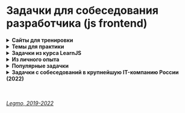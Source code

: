 <h1>Задачки для собеседования разработчика (js frontend)</h1>

[//]: # (Сайты для тренировки)
<details><summary><b>Сайты для тренировки</b></summary><p>

- [codingame.com](https://www.codingame.com)
- [codewars.com](https://www.codewars.com)
- [leetcode.com](http://leetcode.com/)
- [hackerrank.com](https://www.hackerrank.com/)
- [coderbyte.com](https://coderbyte.com/)
- [Топ 8 лучших ресурсов для практики программирования в 2018](https://habr.com/ru/post/414009/)

<br></p>
</details> 

[//]: # (Темы для практики)
<details><summary><b>Темы для практики</b></summary><p>

- циклы
- методы массивов
- промисы
- React - хуки
- TypeScript

<br></p>
</details> 

[//]: # (Задачки из курса LearnJS)
<details><summary><b>Задачки из курса LearnJS</b></summary><p>

- Циклы - https://learn.javascript.ru/while-for#tasks
- Switch - https://learn.javascript.ru/switch#tasks
- Методы строк - https://learn.javascript.ru/string#tasks
- Массивы
  - https://learn.javascript.ru/array#tasks
  - https://learn.javascript.ru/array-methods#tasks
- Объекты
  - https://learn.javascript.ru/object#tasks
  - https://learn.javascript.ru/object-methods#tasks
- Рекурсия и стек - https://learn.javascript.ru/recursion#tasks
- Замыкания - https://learn.javascript.ru/closure#tasks
- Bind - https://learn.javascript.ru/bind#tasks
- Call, Apply - https://learn.javascript.ru/call-apply-decorators#tasks
- Timeout - https://learn.javascript.ru/settimeout-setinterval#tasks
- Колбэки
- Промисы
  - https://learn.javascript.ru/promise-basics#tasks
  - https://learn.javascript.ru/promise-chaining#tasks
- Async/Await
  - https://learn.javascript.ru/async-await#tasks

<br></p>
</details> 

[//]: # (Из личного опыта)
<details><summary><b>Из личного опыта</b></summary><p>

***

[//]: # (В каком порядке выведутся «console.log»)
<details id="task-1"><summary><b>В каком порядке выведутся «console.log»</b></summary><p>

```js
console.log('1')
setTimeout(function foo() {
  console.log('2')
}, 0)
console.log('3')

// Ответ: 1, 3, 2
```

```js
console.log('Start');

setTimeout(function timeout() {
  console.log('Timeout');
}, 0);

const promise = new Promise(function (resolve, reject) {
  console.log('Promise'); // Выполянется как обычный синхронный код
  resolve(true);
});

promise.then(function () {
  console.log('Then'); // Очередь микрозадач
});

console.log('End');

// Ответ: Start,  Promise, End, Then, Timeout
```

```js
console.log('Start');

setTimeout(function timeout() {
  console.log('Timeout');
}, 0);

//В стэке отрабатывает resolve, и отправляет .then в очередь микрозадач
Promise.resolve().then(function () {
  console.log('Then');
})

console.log('End');

// Ответ: Start,  End,  Then, Timeout
```

```js
console.log('Start');

setTimeout(function timeout() {
  console.log('setTimeout');
}, 0);

//В стэке отрабатывает resolve, и отправляет .then в очередь микрозадач
Promise.resolve().then(function () {
  console.log('Promise 1');
}).then(function () {
  console.log('Promise 2');
})

console.log('End');

// Ответ: Start,  End,  Promise 1, Promise 2, Timeout
```

```js
setTimeout(()=>{
  console.log('timeOut');
}, 0)
  
console.log(1);
  
new Promise(resolve => {
  console.log("Promise")
  setTimeout(()=>{
    console.log('777');
    resolve()         // обратить внимание на этот момент! После него всё идёт немного иначе. Кажется сразу следом отработают then. resolve() прерывает очередь макрозадач, и отрабатывают все then. Как-то так
  }, 0)
})
.then(() => {
  console.log("then1")
})
.then(() => {
  console.log("then2")
})
        
console.log(4);
  
setTimeout(()=>{
  console.log('timeOuts');
}, 0)

// 1, Promise, 4, timeOut, 777, (Сработал resolve! Очередь макрозадач прервалась) then1, then2, timeOuts
```

```js
console.log('start');  // Выполянется как обычный синхронный код

setTimeout(function(){
  console.log('timeout 5');
}, 5 );
  
setTimeout(function(){
  console.log('timeout 0');
}, 0 );

const promise = new Promise(function(resolve, reject) {
  console.log('promise');  // Выполянется как обычный синхронный код
  resolve(true);
});

promise
.then(
  function(){console.log('then 1');}  // Очередь микрозадач
)
.then(
  function(){console.log('then 2');}  // Очередь микрозадач
);
  
console.log('end ');  // Выполянется как обычный синхронный код
  
//start, promise, end
//then 1 - then/catch всегда после обычных задач (это microtasks)
//then 2
//timeout 0 - timeout/interval выполняются в самом конце, после
//timeout 5
```

```js
setTimeout(()=>{
  console.log('timeOut');
}, 0)
    
console.log(1);
    
new Promise(resolve => {
  console.log("Promise")
  setTimeout(()=>{
    console.log('777');
    resolve()         // Внимание! Дальше всё идёт иначе — промис разрешился, макротаск прервался. Следом отработают then
  }, 0)
})
.then(() => {
  console.log("then1")
})
.then(() => {
  console.log("then2")
})
          
console.log(4);
    
setTimeout(()=>{
  console.log('timeOuts');
}, 0)
  
// 1, Promise, 4, timeOut, 777, (Сработал resolve! Очередь макрозадач прервалась) then1, then2, timeOuts
```

```js
var a = 5;
  
setTimeout(function timeout(){
  console.log(a);
  a = 10;
}, 0)
    
var p = new Promise(function(resolve, reject){
  console.log(a);
  a = 25;
  resolve();
})
  
p.then(function(){
  a = 15;
  console.log(a)
})   
  
console.log(a);

  
// 5, 25, 15, 15
```

**Подробнее**
- [Legmo - JS. Работа движка JS](../JS/JS.md#engine)
- [Legmo - JS. Асинхронность](../JS/JS.md#asynchrony)

<br></p>
</details> 

[//]: # (Числа Фибоначчи. Рекурсия)
<details id="task-2"><summary><b>Числа Фибоначчи. Рекурсия</b></summary><p>

Напишите функцию fib(n) которая возвращает n-е число Фибоначчи.
- Последовательность [чисел Фибоначчи](https://ru.wikipedia.org/wiki/%D0%A7%D0%B8%D1%81%D0%BB%D0%B0_%D0%A4%D0%B8%D0%B1%D0%BE%D0%BD%D0%B0%D1%87%D1%87%D0%B8) определяется формулой `Fn = Fn-1 + Fn-2`.
- То есть, следующее число получается как сумма двух предыдущих.
- Первые два числа равны `1`, затем `2(1+1)`, затем `3(1+2)`, `5(2+3)` и так далее: `1, 1, 2, 3, 5, 8, 13, 21...`.
- Напишите функцию `fib(n)` которая возвращает `n-е` число Фибоначчи.

**Вариант 1 - Рекурсия**
```js
function test(n) {
  if (n <= 1) { return 1 }
  else {
    return  test(n - 1) + test(n - 2);
  }
  alert( test(3) ); // 2
}
```
<br>
<br>

**Вариант 2 - Рекурсия + мемоизация** 
- чтоб по несколько раз не высчитывать одно и то же значение
```js
// ДОДЕЛАТЬ!!!! ОШИБКИ!!!

function fib(n) { 
    let map = new Map();
    let a = n-1;
    let b = n-2;
    let stepA = null;
    let stepB = null;
    
    if (n <= 1) {
        return 1
    } 
    else {
        //Оптимизировать:
        //Надо ли всегда прверять map.has(a), если map.has(b) === false ?
        //вынести в f(x) повторяющийся код (поиск в map, если нет - присваивать в map и рекурсия) 
        
        if(map.has(b)) { 
            stepB = map.get(b)
        } else {
            stepB = fib(b);
            map.set(b, stepB);
        };
            
        if(map.has(a)) {
          stepA = map.get(a)
        } else {
            stepA = fib(a);
            map.set(a, stepA);
        };
    
        return stepA + stepB;
        
    }
}

console.log(fib(3)); // 2
console.log(fib(7)); // 13
//console.log(fib(77)); // 5527939700884757
```
  <br>
  <br>

**Вариант 3 - цикл for** 
- любая рекурсия может быть сведена к циклу
- начнёт с 1 и 2, затем из них получит fib(3) как их сумму, затем fib(4)как сумму предыдущих значений, затем fib(5)
  и так далее, до финального результата. На каждом шаге нам нужно помнить только значения двух предыдущих чисел
  последовательности.
- ```js
    function test(n) {
      let prev = 1;
      let cur = 1;
      for (let i = 3; i <= n; i++) {
        let temp = prev + cur;
        prev = cur;
        cur = temp;
      }
      return cur;
    }
  ```
<br>
<br>

**Вариант 4 - цикл for + деструктурирующее присваивание**
```js
function fib(n) {
  let cur = 1, prev = 1;
  for (let i = 3; i <= n; i++) {
    // cur = актуальное значение. Сумма «актуального» числа из пред. итерации и «предыдущего» числа из пред. итерации 
    // prev = предыдущее значение
    [cur, prev] = [cur + prev, cur]; 
  }
  return cur;
}
```
<br>
<br>

**Ссылки**
- [learn.javascript.ru - Задачка «Числа Фибоначчи» с решением](https://learn.javascript.ru/task/fibonacci-numbers)
- [Пример решения через «for» + деструктурирующее присваивание](https://ilyachalov.livejournal.com/162627.html)

<br></p>
</details> 

[//]: # (Генерация строки из массива объектов)
<details id="task-3"><summary><b>Генерация строки из массива объектов</b></summary><p>

**Задача**
- есть массив однотипных объектов, у каждого есть свойства value, order, expired.
  - надо написать функцию которая
    - исключить объекты с expired=true,
    - оставшиеся отсортировать по значению order (предполагалось использовать метод sort),
    - потом взять значения свойства value,
    - сделать каждому значению reverse,
    - записать всё это в строку,
    - при этом ни один символ в строке не должен повторяться дважды (предполагалось использовать коллекцию Set)
```js
// Написать функцию, либо последовательность операций, которая вернёт результат следующих условий:
// результате есть строка из сконкатенированных value элементов коллекции, расположенных в обратном порядке
// реузльтат не содержит одинаковых букв, если буква уже добавлена в строку, она более не добавляется
// результат собирается только из непросроченных записей (т.е. из тех, у которых expired: false)
// результат конкатенируется в порядке возрастания order
  
const input = [
  {value: 'qweq', order: 4, expired: false},
  {value: 'asdq', order: 2, expired: true},
  {value: 'jkri', order: 1, expired: false},
  {value: 'oiod', order: 3, expired: false},
];
```  
<br>
<br>

1. **Решение «в лоб»**
```js
const input = [
  {value: 'qweq', order: 4, expired: false},
  {value: 'asdq', order: 2, expired: true},
  {value: 'jkri', order: 1, expired: false},
  {value: 'oiod', order: 3, expired: false},
];

console.log('start: ', input)

let actual = input.filter(obj => !obj.expired)

console.log('actual: ', actual)

const temp = actual;
let sorted = temp.sort((a,b) => a.order-b.order)

console.log('sorted 1: ', sorted)

let reversed = sorted.map(obj => {
  let objCopy = {...obj};
  console.log(objCopy.value);
  objCopy.value = objCopy.value.split("").reverse().join("");
  console.log(objCopy.value);
  return objCopy;
})
console.log('reversed: ', reversed)

let output = sorted.reduce((result, current) => {
    let valArray = current.value.split("");
    let finalStr = ''
    valArray.forEach((item, index, array) =>{
    console.log('result', result, 'item: ', item)
        if(!result.includes(item) && !finalStr.includes(item)) {
            finalStr = finalStr + item;
        }
    })
    return result + finalStr;
}, '' );

console.log('output: ', output)
```
<br>
<br>

2. **Решение «в лоб» через SET**
```js
const input = [
  {value: 'qweq', order: 4, expired: false},
  {value: 'asdq', order: 2, expired: true},
  {value: 'jkri', order: 1, expired: false},
  {value: 'oiod', order: 3, expired: false},
];

let actual = input.filter(obj => !obj.expired)

const temp = actual;
let sorted = temp.sort((a,b) => a.order-b.order)

let reversed = sorted.map(obj => {
  let objCopy = {...obj};
  console.log(objCopy.value);
  objCopy.value = objCopy.value.split("").reverse().join("");
  console.log(objCopy.value);
  return objCopy;
})

let output = new Set(); 

sorted.map(obj => {
  let valArray = obj.value.split("");

  valArray.map(symb => {
    output.add(symb)
  })
}, '' );

output = [...output].join('')
```
<br>		
<br>

3. **Решение оптимизированное**
```js
const input = [
  {value: 'qweq', order: 4, expired: false},
  {value: 'Asdq', order: 2, expired: true},
  {value: 'jkri', order: 1, expired: false},
  {value: 'oiod', order: 3, expired: false},
];

const temp = [...actual];
let set = new Set(); 

let actual = temp.filter(obj => !obj.expired)
let sorted = actual.sort((a,b) => a.order-b.order)

sorted.map(obj => {
  let valArray = obj.value.split("").reverse();
  valArray.map(symb => set.add(symb));
})

let output = [...set].join('');

console.log('output:', output); //irkjdoqew
```

<br></p>
</details> 

[//]: # (Обработка строки — вырезать N восклицательных знаков)
<details id="task-4"><summary><b>Обработка строки — вырезать N восклицательных знаков</b></summary><p>

**Задача**
- Напишите функцию, которая принимает строку и удаляет из неё N восклицательных знаков
```js
  const removeExclamations = (str, count) => {};
  console.log(removeExclamations('!!!Hello, !!world!', 5)) //Hello, world!
```

**Решение**
- Решил через `map`. Можно было через `filter`, но так тоже ок.
```js
const removeExclamations = (str, count) => {
    let strArray = str.split('');
    let result = '';
    strArray.map(symbol =>{
        if((symbol === '!') && (count > 0)) {
           count--;
           return;  
        }
        else {
            result = result + symbol;
        }
    });
    return result;
};
console.log(removeExclamations('!!!Hello, !!world!', 5)) //Hello, world!
```

<br></p>
</details> 

[//]: # (Найти пересечение двух массивов чисел)
<details id="task-5"><summary><b>Найти пересечение двух массивов чисел</b></summary><p>

Написать функцию находящую пересечение двух массивов чисел.
  
**Задача**
```js
const a = [1, 10, 2, 6, 9, -32];
const b = [-7, 1, 9, 8, 0, 1, 10];
const intersect = (a,b) => {
//your code here
}
//console.log(intersect(a,b)); //[1,9,10]
```

**Решение**
```js
const a = [1, 10, 2, 6, 9, -32];
const b = [-7, 1, 9, 8, 0, 1, 10];

const intersect = (a, b) => {  
  let bCopy = [...b];  
  let result = new Set;  
  
  a.map((itemA, index) => {
    bCopy.forEach(itemB => {
        (itemA === itemB) && result.add(itemA); 
    })  
  })  
  return Array.from(result);}  
  
console.log(intersect(a, b)); //[1,9,10]
```

<br></p>
</details> 

[//]: # (Сортировка массива чисел по их квадрата)
<details id="task-6"><summary><b>Сортировка массива чисел по их квадратам *</b></summary><p>

- Отсортировать исходный массив положительных и отрицательных чисел по их квадратам. 
- Использовать алгоритм не требующий много памяти

**Решение 1 — «в лоб»**
```js
let orig = [-1,3,1,7,-5,2];
console.log(original)
let abs = orig.map(item => Math.abs(item))
let final = abs.sort((a, b) => (a*a) - (b*b) );
console.log(final)
```

<br></p>
</details> 

[//]: # (React. Создать компонент, который по нажатию кнопки создаёт новый <input>, с валидаций)
<details id="task-7"><summary><b>React. Создать компонент, который по нажатию кнопки создаёт новый «input», с валидаций</b></summary><p>

**Задача**
- написать React-компонент, который по нажатию кнопки создаёт новый инпут. Все значения валидируются формой validate. Если форма невалидна — кнопка «Сохранить» disabled.
- Добавление любого количества input'ов по кнопке
- Валидация введённого во все input значения с помощью функции `validate`
- Если форма не валидна - кнопка «Сохранить» должна быть `disabled`

**Решение**
```tsx
import { useState, useEffect, useRef } from "react";

const App:PropTypes = () => {
  let [fieldsetCount, setFieldsetCount] = useState(0);
  let [fields, setFields] = useState<any>({});
  let [formStatus, setFormStatus] = useState(false);
  const itemsRef = useRef<HTMLInputElement>();

  const range = (count:number) => {
    if(count > 0) {
      return Array(count).fill(count)
    } else {
      return [];
    }
  };

  const submitForm = (e: React.FormEvent<HTMLInputElement>) => {
    e.preventDefault();
    // some submit logic will be here
    console.log('submit')
    return true
  }

  const isInputValid = (value:string) => {
    // some validation logic will be here
    let result = true;
    console.log(`validation of ${value} is ${result}`)
    return result;
  };

  const isFormValid = () => {
    if(fieldsetCount > 0) {
      for (let key in fields) {
        if (!fields[key].isValid) {
          setFormStatus(false);
          return false
        }
      }
      setFormStatus(true);
      return true
    }
  };

  const addFieldset = () => {
    const name = fieldsetCount + 1;
    setFieldsetCount(count => count + 1)

    setFields({
      ...fields,
      [name]: {
        isValid: false,
      },
    })
  }

  const handleInputChange = (e:any) => {
    const name = e.target.name;
    const value = e.target.value;
    const currentField = itemsRef.current[name];
    if(isInputValid(value)) {
      setFields({
        ...fields,
        [name]: {
          isValid: true,
        },
      })
      currentField.classList.add("valid");
    } 
    else {
      setFields({
        ...fields,
        [name]: {
          isValid: false,
        },
      })
      currentField.classList.add("invalid");
    }
  }

  const FieldsetsGroup = range(fieldsetCount).map((field, index) => {
     const fieldName = index+1;
     return <fieldset key={fieldName}>
      <input 
        type="text" 
        name={fieldName} 
        ref={el => (itemsRef.current[fieldName] = el)}
        onChange={e => handleInputChange(e)}
      />
    </fieldset>
  });
  
  useEffect(() => isFormValid());

  const ButtonSubmit = <button 
    type="submit" 
    onClick={submitForm}
    disabled={!formStatus}
  >
    Submit
  </button>;


  const ButtonAddField = <button onClick={() => addFieldset()}>
    Add intput ({fieldsetCount})
  </button>


  return (
    <>
      <form className="App" onSubmit={submitForm}>
        {FieldsetsGroup}
        {ButtonSubmit}
      </form>
      {ButtonAddField}
    </>
  );
}
```

<br></p>
</details> 

[//]: # (React. Найти все ошибки в компоненте. Типизировать хук useState)
<details id="task-8"><summary><b>React. Найти все ошибки в компоненте. Типизировать хук useState()</b></summary><p>

**Задачка**
```
//Найти все ошибки
export const ComponentA = () => {
  const [state, setState] = useState([
    {id: 1, name: "a", status: true}, 
    {id: 2, name: "b", status: false}, 
    {id: 3, name: "c", status: true}, 
  ])

  return (
    <div>
      {state.map((item, index) => (
         <div>
           <label key={index} for={item.id}></label>
           <input type="caheckbox" id={item.id} onChange={ev => {
               state[index].status = ev.target.checked;
           }}/>
           {item.name}
         </div> 
      ))}
    </div>
  )
}
```
<br>
<br>

**Решение (проверить могут быть ошибки)**
```

export const ComponentA = () => {
  const [state, setState] = useState<Array<{id:number, name:string, status:boolean}>>([
    {id: 1, name: "a", status: true}, 
    {id: 2, name: "b", status: false}, 
    {id: 3, name: "c", status: true}, 
  ])

  const setStatus = (e) => {
    setState([
      //...state,
      //state[index].status = e.target.checked
      state.map((item,index) => {
         if(item.id === e.target.id){
           return {
             ...item,
             status: e.traget.checked,
           }
         }
         else {
           return item;
         }
      })
    ]);
  }
  
  return (
    <div>
      {state.map((item, index) => (
         <div>
           <label key={index} for={item.id}></label>
           <input type="caheckbox" id={item.id} onChange={ev => setStatus(e)}/>
           {item.name}
         </div> 
      ))}
    </div>
  )
}

```
<br>
<br>

**Комментарии**
- key ставить родительскому элементу внутри map(), а не вложенном элементу
- почему в key лучше использовать id, а не index
- onChange - использовать SetState() вместо прямого присваивания нового значения (state[index].status =
  e.target.checked)
- вообще концептуально неправильно ориентироваться на e.target.checked — лучше оперировать pRevState

<br></p>
</details> 

[//]: # (Написать асинхронную функцию запроса данных. 5 попыток. Промис)
<details id="task-9"><summary><b>Написать асинхронную функцию запроса данных. 5 попыток. (Промис)</b></summary><p>

Написать функцию getData, которая запрашивает данные по url и
в случае неуспешного запроса, повторяет его еще 5 раз
в случае неудачи возвращает ошибку “Заданный URL недоступен”
Как делаем запрос (fetch или что-то ещё - не важно)

```js
function getData() { }

getData('https://example.com')
  .then(console.log)
  .catch(console.error)
```

Решение 2
```js
const getData = str  => {return new Promise(
  (resolve, reject) => {

    let getResult = (str) => {
      const numb = +(Math.random() * 10). toFixed(4);
      return numb;
    }
    let result = getResult('STEP '+ 1);
    let count = 1;

    for(; count<6; count++) {

      if (result > 9) {
        console.log('Finish')
        resolve('YES!!!');
        break
      }
      else {
        result = getResult('STEP '+ (count+1));
      }
    }

    if(count === 6) {
      reject('Noooo')
    }

  }
)}

getData('AAA')
.then(result => console.log(result))
.catch(err => console.error(err));

```

Решение 1
```js
  function getData(str) { 
    console.log('getData start')

    let getResult = (str) => {
      //console.log('getResult', str);
      const numb = +(Math.random() * 10). toFixed(4);
      return numb;
    }
    let result = getResult('STEP '+ 1);

    for(let i=1; i<6; i++) {
      console.log('st-',i);
      console.log('result', result);

      if (result > 5) {
        console.log('Finish')
        return true;
      }
      else {
        result = getResult('STEP '+ (i+1));
      }
    }
  }

```

<br></p>
</details> 

[//]: # (Написать асинхронную функцию запроса данных. 5 попыток. Промис)
<details id="task-10"><summary><b>Написать синхронную функцию генерации случайного числа > Х. 5 попыток.</b></summary><p>

- Написать синхронную функцию
- Внутри функции генерируем случайное число
- Если число больше 0,5 - возвращаем его
- Если число меньше 0,5 - вызываем снова. И так 5 раз
- Если 5 раз неудача - выводим console.log

ВАРИАНТ через рекурсию
```js
function getNumberRec(count=5) {
  const randomNumber = Math.random();
  
  if (randomNumber > 0.9) {
    return(randomNumber);
  } 
  else {
      count--;
      if(count > 0) {
        getNumberRec(count);
      }
  }
}
getNumberRec();
```

ВАРИАНТ через for
```js
function getNumber() {
    let randomNumber = Math.random();
    
    if(randomNumber > 0.7) {
      console.log('Finish');
    } else {
      for(let i=0; i<6; i++) {
        randomNumber = Math.random();
      }
    }
}
getNumber();
```

ВАРИАНТ через while
```js
function getNumber() {
  let randomNumber = Math.random();
  let counter = 5;

  while(counter > 0) {
    console.log(`Step ${counter} randomNumber = ${randomNumber}`);
    if (randomNumber > 1) {
      console.log('randomNumber', randomNumber);
      return randomNumber;
    }
    else {
      randomNumber = Math.random();
      counter --;
    }
  }
}
```

<br></p>
</details> 

[//]: # (TypeScript. Типизировать функцию *)
<details id="task-11"><summary><b>TypeScript. Типизировать функцию *</b></summary><p>

**Задачка**
```js
/* 
 Есть объект X (произвольный) и функция getProperty, которая на вход принимает произвольный объект 
 и строковое значение свойств
 необходимо при помощи TypeScript допилить функцию getProperty таким образомю чтобы на этапе написания кода 
 в строке getProperty(X, 'm') компилятор выдавал ошибку «Argument of type '"m"' is not assignable to parameter of type '"a"' | '"b"' | '"c"' | '"d"'»
*/

const X = {a:1, b: 2, c: 3, d:4}
  
let getProperty = function(obj, key){
  return obj[key]
}
  
//getProperty(X,a)
//getProperty(X,m) 
  
// Должно получиться что-то вроде: 
// let getProperty:<V extends Record<string, >, T extends keyof V> = function(obj: V, data: T) => number;
```  

<br></p>
</details> 

[//]: # (React. Console.log внутри setTimeout внутри UseEffect *)
<details id="task-12"><summary><b>React. Console.log внутри setTimeout внутри UseEffect() *</b></summary><p>

- в `return ()` компонента есть кнопка. При клике она увеличивает счётчик в `useState()`
- есть `useEffect()`, в нём `setTimeout`, в нём `console.log`, который выводит значения счётчика
- если мы быстро нажмем несколько раз на кнопку (прям моментально) — какие значения выведет `console.log`?

**Задача**
```jsx
//Что будет выведено в console.log если очень быстро нажать 3 раза подряд на кнопку?

import React, {useStae, useEffect} from "react";
import ReactDOM  from "react-dom"; 

function Exmple() {
  const [count, setCount] = useState(0);
  
  useEffect(() => {
    setTimeout(() => {
      console.log(`You clicked ${count} times`)
    }, 3000);
  });
  
  return (
    <div>
      <p>You clicked {count} times</p>
      <button onClick={() => setCount(count +1)}>
        Click me
      </button>
    </div>    
  )
}

const rootElement = document.getElementById("root");
ReactDOM.render(<Example />, rootElement);
```

**Решение**
- Будут выведены числа 1-2-3
- При каждом клике useEffect создаёт замыкание и запоминает своё значение useState. 
- Когда таймер отработает — он возьмёт значение из замыкания
- Как-то так
- +
- выведет 1,2,3... - при каждом клике меняется счётчик в useState(), его значение хранится в замыкании с `setTimeout`
- когда таймер «дотикает» — он выведет в консоль значения счётчика из замыкания

<br></p>
</details>

[//]: # (Алгоритмы. Есть линейный график из множества точек, предложить алгоритм его построения *)
<details id="task-12"><summary><b>Алгоритмы. Есть линейный график из множества точек, предложить алгоритм его построения * </b></summary><p>

- К сожалению картинка графика не сохранилась, опишу «на пальцах» 
- График состоит из множества близко расположенных точек
- график растёт, но не равномерно, а как «зубья пилы»
- На локальных максимумах цвет точек меняется: те что «локально повыше» - ближе к красному, те что пониже - к синему.
- цвет меняется именно локально, а не абсолютно
  - Предположим, число = высота точек по y
  - `a`=3, `b`=4, `c`=6, `d`=3.7, `e`=4.5, `f`=7, `g`=6.2
  - тогда точки `с` и `f` будут по цвету ближе к красному
  - а точки `a`, `d` и `g` — ближе к синему
  - примерно так

<br></p>
</details> 

***

<br></p>
</details> 

[//]: # (Популярные задачки)
<details><summary><b>Популярные задачки</b></summary><p>

****

[//]: # (Использование var/let в «for»)
<details><summary><b>Использование var/let в «for()»</b></summary><p>

Использование `var`/`let` в `for()`.<br>
Могут дать в связке с «замыканиями» или другими задачами.

<br></p>
</details> 

[//]: # (Замыкания - написать функцию, add, чтобы вызов add_1_2_ вернул 3)
<details><summary><b>Замыкания - написать функцию, add, чтобы вызов add(1)(2) вернул 3</b></summary><p>

```js
//Стерлочная
const add = x => y => {
  return x + y;
};
const res = add(3)(6);
console.log(res);  // вернёт 9
```

```js
//Обычная
function fA() {
  var currentCount = 1;
  function fB() { 
    return currentCount++;
  };
  return fB;
}
var counter1 = fA();     
console.log(counter1()); // 1
console.log(counter1()); // 2
console.log(counter1()); // 3

// создаём другой счётчик, он будет независим от первого
var counter2 = fA();
console.log(counter2()); // 1
```

<br></p>
</details> 

[//]: # (Замыкания, this - написать декоратор для кэширования)
<details><summary><b>Замыкания, this - написать декоратор для кэширования</b></summary><p>

```js
let worker = {
  //Вариант 1 -  без func.call(this, x) 
  // здесь может быть страшно тяжёлая задача для процессора
  // alert(`Called with ${x}`);
  // return x;

  //Вариант с использование метода объекта - для демонатрации func.call(this, x) 
  someMethod() {
    return 1;
  },
  slow(x) {
    // здесь может быть страшно тяжёлая задача для процессора
    alert("Called with " + x);
    return x * this.someMethod();
  }
};

function cachingDecorator(func) {
  let cache = new Map();
  return function(x) {
    if (cache.has(x)) { // если кеш содержит такой x,
      return cache.get(x); // читаем из него результат
    }

    // иначе, вызываем функцию
    //Вариант 1 - без привязки this
    // let result = func(x); // вариант 
  
    //Вариант 2 - с привязкой this
    let result = func.call(this, x); // .call() позволяет вызывать функцию, явно устанавливая this.
    cache.set(x, result); //кешируем (запоминаем) результат
    return result;
  };
}

worker.slow = cachingDecorator(worker.slow); // добавляем к функции обёртку-декоратор, делаем её кеширующей

alert( worker.slow(2) ); // работает
alert( worker.slow(2) ); // работает, не вызывая первоначальную функцию (кешируется)
```

- [learn.javascript.ru - Декораторы и переадресация вызова, call/apply](https://learn.javascript.ru/call-apply-decorators)

<br></p>
</details> 

[//]: # (Армия функций *)
<details><summary><b>Армия функций *</b></summary><p>

  - https://learn.javascript.ru/task/make-army
  - https://learn.javascript.ru/let-const
  - https://qna.habr.com/q/365769

<br></p>
</details> 

[//]: # (Рекурсия - возведение в степень)
<details><summary><b>Рекурсия - возведение в степень</b></summary><p>

```js
//через рекурсию
function pow(x, n) {
  if (n == 1) {
    return x;
  } else {
    return x * pow(x, n - 1);
  }
}
alert(pow());
```

```js
//итеартивно, цикл for
function pow(x, n) {
  let result = 1;
  for (let i = 0; i < n; i++) {
    result *= x; // умножаем result на x n раз в цикле
  }
  return result;
}
alert( pow(2, 3) ); // 8
```

<br></p>
</details> 

[//]: # (Рекурсия - поиск факториала)
<details><summary><b>Рекурсия - посик факториала</b></summary><p>

- Число, умноженное на "себя минус один", затем на "себя минус два", и так далее до 1

```js
function fact(n) {
  if(n == 1) {
    return 1
  }
  else {
    return n * fact(n - 1);
  }
}
alert( fact(4) ); // 24
```

- [learn.javascript.ru - Рекурсия](https://learn.javascript.ru/recursion#dva-sposoba-myshleniya]v

<br></p>
</details> 

[//]: # (Рекурсия - вывод односвязного списка *)
<details><summary><b>Рекурсия - вывод односвязного списка *</b></summary><p>

- [learn.javascript.ru - Вывод односвязного списка. Рекурсия, цикл](https://learn.javascript.ru/task/output-single-linked-list)

<br></p>
</details> 

[//]: # (Кофеварка *)
<details><summary><b>Кофеварка *</b></summary><p>

  - один раз написать самому (подсматривая в учебник)
  - https://learn.javascript.ru/private-protected-properties-methods
  - https://learn.javascript.ru/task/add-method-property-coffeemachine
  - https://learn.javascript.ru/task/add-public-coffeemachine
  - https://learn.javascript.ru/functional-inheritance
  - https://learn.javascript.ru/getters-setters

<br></p>
</details> 

[//]: # (Написать debounce функцию *)
<details><summary><b>Написать debounce функцию *</b></summary><p>

- [learn.javascript.ru - Сделать Debounce](https://learn.javascript.ru/task/debounce)
- [doka - Сделать Debounce на примере формы поиска](https://doka.guide/js/debounce/)
- [Habr - Debouncing с помощью React Hooks](https://habr.com/ru/post/492248/)
- [Habr - Debouncing с помощью React Hooks: хук для функций](https://habr.com/ru/company/domclick/blog/510616/)
- [Habr - Микропаттерны оптимизации в Javascript: декораторы функций debouncing и throttling](https://habr.com/ru/post/60957/)

<br></p>
</details> 

[//]: # (Написать throttling функцию *)
<details><summary><b>Написать throttling функцию *</b></summary><p>

- [Habr - Микропаттерны оптимизации в Javascript: декораторы функций debouncing и throttling](https://habr.com/ru/post/60957/)

<br></p>
</details> 

[//]: # (Написать декоратор для кэширования *)
<details><summary><b>Написать декоратор для кэширования *</b></summary><p>

- https://learn.javascript.ru/call-apply-decorators#tasks

<br></p>
</details> 

[//]: # (Предложить разные методы организации кэша для вычисления Фибоначчи *)
<details><summary><b>Предложить разные методы организации кэша для вычисления Фибоначчи *</b></summary><p>

- кэш ограничен 20 значениями, а поступить может хоть 10000 - как оптимизировать?
- часть кэша выделяем под хранение предыдущих вычисленных значений (мемоизация).
- Рекурсия - самый дорогой вариант вычисления Фибоначчи

<br></p>
</details> 

[//]: # (Нормализация данных для проектирования стэйта React)
<details><summary><b>Нормализация данных для проектирования стэйта React</b></summary><p>

- Например: в качестве ответа сервера получаем очень большой неупорядоченный массив - как с ним работать?
- Решение: дробление по принципу связи. Точно не помню, надо повторять, но вроде идея такая - создаём отдельный массив
  для одних сущностей (задачи, например) и отдельный для других (пользователи) и устанавливаем между ними связи.

<br></p>
</details> 

[//]: # (Планирование вызовов через вложенные SetTimeout)
<details><summary><b>Планирование вызовов через вложенные SetTimeout()</b></summary><p>

```js
let delay = 500;
const getData = () => {
  console.log('getData')
    return false
};
  
let timerID = setTimeout(function work(){
      
    if (!getData()) {
        console.log('if')
        delay= delay*2
    }
  
    timerID = setTimeout(work, delay);
  
}, delay)
  
timer();
```

- https://learn.javascript.ru/settimeout-setinterval#vlozhennyy-settimeout

<br></p>
</details> 

***

<br></p>
</details> 

[//]: # (Задачки с собеседований в крупнейшую IT-компанию России)
<details><summary><b>Задачки с собеседований в крупнейшую IT-компанию России (2022)</b></summary><p>

***

[//]: # (Написать ф-цию asyncAuth, которая вернет результат выполнения ф-ции auth, в которой коллбек с ошибкой и данными)
<details><summary><b>Написать asyncAuth(), которая вернет результат выполнения auth (коллбек(ошибка, данные)))</b></summary><p>

**Задача**
- Есть функция `auth()`, она принимает коллбек, который принимает аргументами ошибку и какие-то данные.
- Написать функцию `asyncAuth()`, которая вернет результат выполнения функции `auth()`.  

<br>
<br>

**Решение 1 - «В лоб»**
```js
const errorData = new Error('Some error');
const succesData = 'Some data';

const someCallback = (error, data) => {
  if(true) {
    return data;
  }
  return error;
};

const auth = (callback) => {
    return callback();
};

const asyncAuth = (func) => {
  console.log(func());
};

asyncAuth(() => auth(() => someCallback(errorData, succesData)));
```

**Решение 2 - Промис**
```js
const errorData = new Error('Some error');
const succesData = 'Some data';

const someCallback = (error, data) => {
  if(true) {
    return data;
  }
  return error;
};

const auth = (callback) => {
    return callback();
};

const asyncAuth = (func) => {
  return new Promise((resolve,reject) => {
    if(typeof(func()) === 'string') {
      resolve(func());
    }
    reject(func());
  });
};

const promise =  asyncAuth(() => auth(() => someCallback(errorData, succesData)));

promise.then (
  data => console.log(data),
  error => console.log(error)
);
```

<br></p>
</details> 

[//]: # (Объединить пересекающиеся интервалы)
<details><summary><b>Объединить пересекающиеся интервалы</b></summary><p>

**Задача**
- Дана последовательность интервалов.
- Надо объединить те, которые имеют пересечения.
```js
mergeIntervals([[4, 8], [3, 5], [7, 12], [1, 2]]) // => [[3, 12], [1, 2]]
mergeIntervals([[3, 4], [1, 2], [4, 5], [2, 3]]) // => [[1, 5]]
```

**Решение**
```js

const mergeIntervals = (arr) => {
  if(arr.length > 0) {
    const arrCopy = arr.map( item => [...item]);
    let result = [];
    /*result = [
      ...result,
      arrCopy.filter((item, index, array) => {
          
          let isFirstValuesIntersect = (item[0] >= ); 
          let isLastValuesIntersect = (item[1] <= )
          return (isFirstValuesIntersect && isLastValuesIntersect);
      })
    ]*/
    
    /*
    arrCopy.sort((a,b) => { 
      let isFirstValuesIntersect = (a[0] >= b[0]);
      let isLastValuesIntersect = (a[1] <= b[1]);

      if (isFirstValuesIntersect && isLastValuesIntersect) {
        result = [
          ...result,
          a,
          b,
        ]
      }
      return 0;
    });
    */

    //Проверки (typeScript?)
    //- в исходном массиве два значения, это числа и они не отрицательные
    //- сначала идёт меньшее число, потом большее (или равное?)
    
    arrCopy.forEach(intervalAB => {
      if( result.length > 0) {
        let [a,b] = intervalAB;
        let item = result[0];

        // if ((b < item[0]) || (a > item[1]) {
        //  result.push([a,b]);
        // }
        
        if (item[0] > a) {
          item[0] = a;
        }
        if (item[1] < b) {
          item[1] = b
        }
      }
      else {
        result.push(intervalAB)
      }
    });

    console.log('result', result);
    return result;
  }
};

mergeIntervals([[4, 8], [3, 5], [7, 12], [1, 2]]); // => [[3, 12], [1, 2]]
mergeIntervals([[3, 4], [1, 2], [4, 5], [2, 3]]); // => [[1, 5]]
```

**Идеи**
- использовать `arrCopy.sort()` — вызывается для каждого элемента. в функции ставить проверку, если ок — записываем в result
- использовать `arrCopy.filter()`
- использовать `Array.prototype.every()` — прерывается после первого false


<br></p>
</details> 


***

<br></p>
</details> 

<br>
<br>

*[Legmo, 2019-2022](https://github.com/Legmo/notes/)*